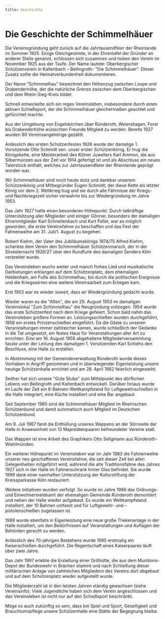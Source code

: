 ```yaml
---
title: Geschichte
---
```


# Die Geschichte der Schimmelhäuer

Die Vereinsgründung geht zurück auf die Jahrtausendfeier der Rheinlande im Sommer 1925. Einige Gleichgesinnte, in der Ehrentafel der Gründer an anderer Stelle genannt, schlossen sich zusammen und hoben den Verein im November 1925 aus der Taufe. Der Name lautete: Oberbergischer Schützenverein in Kaltenbach – Bellingroth- "Die Schimmelhäuer". Dieser Zusatz sollte die Heimatverbundenheit dokumentieren.

Der Name "Schimmelhau" bezeichnet den Höhenzug zwischen Loope und Drabenderhöhe, der die natürliche Grenze zwischen dem Oberbergischen und dem Rhein-Sieg-Kreis bildet.

Schnell entwickelte sich ein reges Vereinsleben, insbesondere durch einen aktiven Schießsport, der die Schimmelhäuer gleichermaßen geachtet und gefürchtet machte.

Aus der Umgebung von Engelskirchen über Ründeroth, Weiershagen, Forst bis Drabenderhöhe wünschten Freunde Mitglied zu werden. Bereits 1927 wurden 90 Vereinsangehörige gezählt.

Anlässlich des ersten Schützenfestes 1926 wurde der damalige 1. Vorsitzende Otto Schmidt sen. unser erster Schützenkönig. Er trug die Königskette, eine Meisterarbeit des Kölner Juweliers Karl Ammon, die aus Silbermünzen aus der Zeit vor 1914 gefertigt ist und als Abschluss ein neues Talerstück enthält, welches zur Jahrtausendfeier der Rheinlande geprägt worden war.

Wir Schimmelhäuer sind noch heute stolz und dankbar unserem Schützenkönig und Mitbegründer Eugen Schmidt, der diese Kette als letzter König vor dem 2. Weltkrieg trug und sie durch alle Fährnisse der Kriegs- und Nachkriegszeit sicher verwahrte bis zur Wiedergründung im Jahre 1953.

Das Jahr 1927 hatte einen besonderen Höhepunkt. Durch tatkräftige Unterstützung aller Mitglieder und einiger Gönner, besonders der damaligen Ehrenmitglieder Karl Schnellenbach und Kurt Feller, war es möglich geworden, die erste Vereinsfahne zu beschaffen und das Fest der Fahnenweihe am 31. Juli/1. August zu begehen.

Robert Kiehm, der Vater des Jubiläumskönigs 1974/75 Alfred Kiehm, schenkte dem Verein den Schimmelhäuer Schützenmarsch, der in der Silvesternacht 1926/27 über den Rundfunk des damaligen Senders Köln verbreitet wurde.

Das Vereinsleben wuchs weiter und manch frohes Lied und musikalische Darbietungen erklangen auf dem Schützenplatz, dem ehemaligen Heldenhain, am Fuße des Schimmelhau, bis durch die politischen Ereignisse und die Kriegswirren eine weitere Vereinsarbeit zum Erliegen kam.

Erst 1953 war es wieder soweit, dass an Wiedergründung gedacht wurde.

Wieder waren es die "Alten", die am 29. August 1953 im damaligen Vereinslokal "Zum Schimmelhau" die Neugründung vollzogen. 1954 wurde das erste Schützenfest nach dem Kriege gefeiert. Schon bald nahm das Vereinsleben größere Formen an. Leistungsschießen wurden durchgeführt, 1956 ein erstes Prinzenschießen eingeführt. Da die Gäste zu unseren Veranstaltungen immer zahlreicher kamen, wurde schließlich der Gedanke in die Tat umgesetzt, ein festes Haus für Veranstaltungen aller Art zu errichten. Eine am 16. August 1958 abgehaltene Mitgliederversammlung fasste unter der Leitung des damaligen 1. Vorsitzenden Karl Schiehs den Beschluss, eine Halle zu erstellen.

In Abstimmung mit der Gemeindeverwaltung Ründeroth wurde dieses Vorhaben in Angriff genommen und in überwiegender Eigenleistung unsere heutige Schützenhalle errichtet und am 28. April 1962 feierlich eingeweiht.

Seither hat sich unsere "Gute Stube" zum Mittelpunkt des dörflichen Lebens von Bellingroth und Kaltenbach entwickelt. Darüber hinaus wurde im Laufe der Zeit ein 8-Bahnen-Wettkampfstand für Luftgewehrschießen in die Halle integriert, eine Küche installiert und eine Bar angebaut.

Seit September 1965 sind die Schimmelhäuer Mitglied im Rheinischen Schützenbund und damit automatisch auch Mitglied im Deutschen Schützenbund.

Am 9. Juli 1967 fand die Enthüllung unseres Wappens an der Stirnseite der Halle in Anwesenheit von 12 Majestätenpaaren befreundeter Vereine statt.

Das Wappen ist eine Arbeit des Graphikers Otto Seligmann aus Ründeroth-Wiehlmünden.

Ein weiterer Höhepunkt im Vereinsleben war im Jahr 1983 die Fahnenweihe unserer neu geschaffenen Vereinsfahne, die seit dieser Zeit bei allen Gelegenheiten mitgeführt wird, während die alte Traditionsfahne des Jahres 1927 sich in der Halle im Fahnenschrank hinter Glas befindet. Sie wurde 1999 dank einer namhaften Unterstützung der Kulturstiftung der Kreissparkasse Köln restauriert.

Weitere Initiativen wurden verfolgt. So wurde im Jahre 1988 das Ordnungs- und Einwohnermeldeamt der ehemaligen Gemeinde Ründeroth demontiert und neben der Halle wieder aufgebaut. Es wurde ein Wettkampfstand installiert, der 10 Bahnen umfasst und für Luftgewehr- und –pistolenschießen zugelassen ist.

1989 wurde ebenfalls in Eigenleistung eine neue große Thekenanlage in der Halle installiert, um den Bedürfnissen auf Veranstaltungen und Auflagen der Behörden gerecht zu werden.

Anlässlich des 70-jährigen Bestehens wurde 1995 erstmalig ein Kaiserschießen durchgeführt. Die Regentschaft eines Kaiserpaares läuft über zwei Jahre.

Das Jahr 1997 erlebte die Erstellung einer Grillhütte, die aus dem Munitions-Depot der Bundeswehr in Brächen stammt und nach Schließung dieser militärischen Anlage von zahlreichen Mitgliedern des Vereins dort abgebaut und auf dem Schützenplatz wieder aufgestellt wurde.

Die Mitgliederzahl ist in den letzten Jahren ständig gewachsen (siehe Vereinsinfo). Viele Jugendliche haben sich dem Verein angeschlossen und das Vereinsleben ist nicht nur auf den Schießsport beschränkt.

Möge es auch zukünftig so sein, dass bei Spiel und Sport, Geselligkeit und Brauchtumspflege unsere Schützenhalle eine Stätte der Begegnung bleibe.